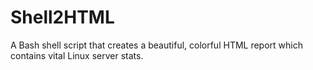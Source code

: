 # Shell2HTML
A Bash shell script that creates a beautiful, colorful HTML report which contains vital Linux server stats.
